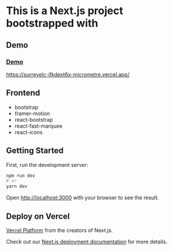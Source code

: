 # This is a Next.js project bootstrapped with 

## Demo
### [Demo](https://surreyelc-ifkdext6x-micrometre.vercel.app/) 

https://surreyelc-ifkdext6x-micrometre.vercel.app/

## Frontend
-   bootstrap
-   framer-motion
-   react-bootstrap
-   react-fast-marquee
-   react-icons


## Getting Started

First, run the development server:

```bash
npm run dev
# or
yarn dev
```

Open [http://localhost:3000](http://localhost:3000) with your browser to see the result.


## Deploy on Vercel

[Vercel Platform](https://vercel.com/new?utm_medium=default-template&filter=next.js&utm_source=create-next-app&utm_campaign=create-next-app-readme) from the creators of Next.js.

Check out our [Next.js deployment documentation](https://nextjs.org/docs/deployment) for more details.
